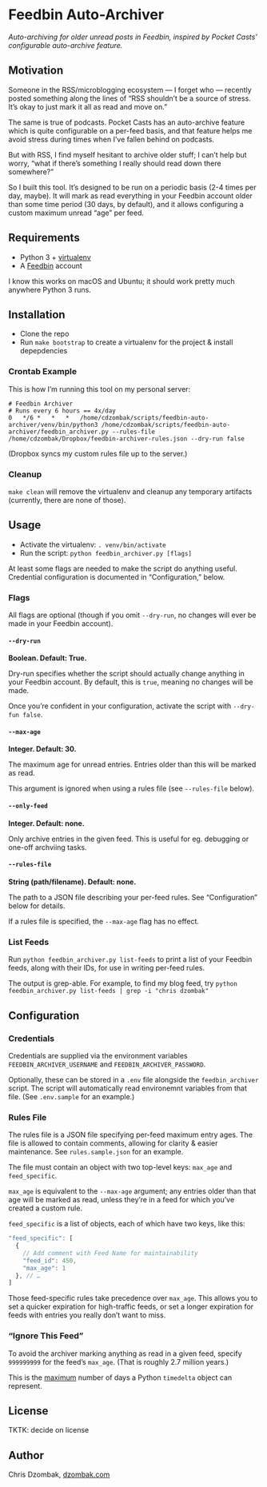 # Feedbin Auto-Archiver

*Auto-archiving for older unread posts in Feedbin, inspired by Pocket Casts’ configurable auto-archive feature.*

## Motivation

Someone in the RSS/microblogging ecosystem — I forget who — recently posted something along the lines of “RSS shouldn’t be a source of stress. It’s okay to just mark it all as read and move on.”

The same is true of podcasts. Pocket Casts has an auto-archive feature which is quite configurable on a per-feed basis, and that feature helps me avoid stress during times when I’ve fallen behind on podcasts.

But with RSS, I find myself hesitant to archive older stuff; I can’t help but worry, “what if there’s something I really should read down there somewhere?”

So I built this tool. It’s designed to be run on a periodic basis (2-4 times per day, maybe). It will mark as read everything in your Feedbin account older than some time period (30 days, by default), and it allows configuring a custom maximum unread “age” per feed.

## Requirements

- Python 3 + [virtualenv](https://docs.python-guide.org/dev/virtualenvs/#lower-level-virtualenv)
- A [Feedbin](https://feedbin.com) account

I know this works on macOS and Ubuntu; it should work pretty much anywhere Python 3 runs.

## Installation

- Clone the repo
- Run `make bootstrap` to create a virtualenv for the project & install depepdencies

### Crontab Example

This is how I’m running this tool on my personal server:

```
# Feedbin Archiver
# Runs every 6 hours == 4x/day
0   */6 *   *   *   /home/cdzombak/scripts/feedbin-auto-archiver/venv/bin/python3 /home/cdzombak/scripts/feedbin-auto-archiver/feedbin_archiver.py --rules-file /home/cdzombak/Dropbox/feedbin-archiver-rules.json --dry-run false
```

(Dropbox syncs my custom rules file up to the server.)

### Cleanup

`make clean` will remove the virtualenv and cleanup any temporary artifacts (currently, there are none of those).

## Usage

- Activate the virtualenv: `. venv/bin/activate`
- Run the script: `python feedbin_archiver.py [flags]`

At least some flags are needed to make the script do anything useful. Credential configuration is documented in “Configuration,” below.

### Flags

All flags are optional (though if you omit `--dry-run`, no changes will ever be made in your Feedbin account).

#### `--dry-run`

**Boolean. Default: True.**

Dry-run specifies whether the script should actually change anything in your Feedbin account. By default, this is `true`, meaning no changes will be made.

Once you’re confident in your configuration, activate the script with `--dry-fun false`.

#### `--max-age`

**Integer. Default: 30.**

The maximum age for unread entries. Entries older than this will be marked as read.

This argument is ignored when using a rules file (see `--rules-file` below).

#### `--only-feed`

**Integer. Default: none.**

Only archive entries in the given feed. This is useful for eg. debugging or one-off archviing tasks.

#### `--rules-file`

**String (path/filename). Default: none.**

The path to a JSON file describing your per-feed rules. See “Configuration” below for details.

If a rules file is specified, the `--max-age` flag has no effect.

### List Feeds

Run `python feedbin_archiver.py list-feeds` to print a list of your Feedbin feeds, along with their IDs, for use in writing per-feed rules.

The output is grep-able. For example, to find my blog feed, try `python feedbin_archiver.py list-feeds | grep -i "chris dzombak"`

## Configuration

### Credentials

Credentials are supplied via the environment variables `FEEDBIN_ARCHIVER_USERNAME` and `FEEDBIN_ARCHIVER_PASSWORD`.

Optionally, these can be stored in a `.env` file alongside the `feedbin_archiver` script. The script will automatically read environemnt variables from that file. (See `.env.sample` for an example.)

### Rules File

The rules file is a JSON file specifying per-feed maximum entry ages. The file is allowed to contain comments, allowing for clarity & easier maintenance. See `rules.sample.json` for an example.

The file must contain an object with two top-level keys: `max_age` and `feed_specific`.

`max_age` is equivalent to the `--max-age` argument; any entries older than that age will be marked as read, unless they’re in a feed for which you’ve created a custom rule.

`feed_specific` is a list of objects, each of which have two keys, like this:

```javascript
"feed_specific": [
  {
    // Add comment with Feed Name for maintainability
    "feed_id": 450,
    "max_age": 1
  }, // …
]
```

Those feed-specific rules take precedence over `max_age`. This allows you to set a quicker expiration for high-traffic feeds, or set a longer expiration for feeds with entries you really don’t want to miss.

### “Ignore This Feed”

To avoid the archiver marking anything as read in a given feed, specify `999999999` for the feed’s `max_age`. (That is roughly 2.7 million years.)

This is the [maximum](https://docs.python.org/3/library/datetime.html#datetime.timedelta.max) number of days a Python `timedelta` object can represent.

## License

TKTK: decide on license

## Author

Chris Dzombak, [dzombak.com](https://www.dzombak.com)
